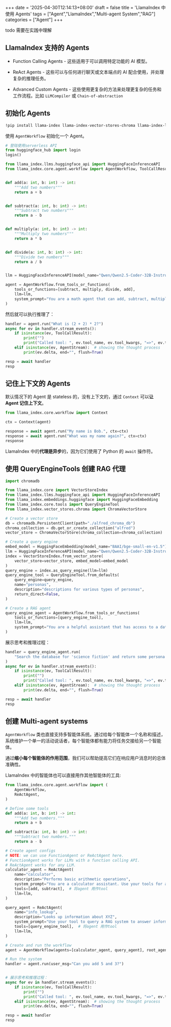 +++
date = '2025-04-30T12:14:13+08:00'
draft = false
title = 'LlamaIndex 中使用 Agents'
tags = ["Agent","LlamaIndex","Multi-agent System","RAG"]
categories = ["Agent"]
+++

todo 需要在实践中理解

## LlamaIndex 支持的 Agents

  - Function Calling Agents - 这些适用于可以调用特定功能的 AI 模型。

  - ReAct Agents - 这些可以与任何进行聊天或文本端点的 AI 配合使用，并处理复杂的推理任务。

  - Advanced Custom Agents - 这些使用更复杂的方法来处理更复杂的任务和工作流程。比如 `LLMCompiler` 或 `Chain-of-abstraction`


## 初始化 Agents

~~~sh
!pip install llama-index llama-index-vector-stores-chroma llama-index-llms-huggingface-api llama-index-embeddings-huggingface -U -q
~~~

使用 `AgentWorkflow` 初始化一个 Agent。

~~~py
# 登陆使用serverless API
from huggingface_hub import login
login()

from llama_index.llms.huggingface_api import HuggingFaceInferenceAPI
from llama_index.core.agent.workflow import AgentWorkflow, ToolCallResult, AgentStream


def add(a: int, b: int) -> int:
    """Add two numbers"""
    return a + b


def subtract(a: int, b: int) -> int:
    """Subtract two numbers"""
    return a - b


def multiply(a: int, b: int) -> int:
    """Multiply two numbers"""
    return a * b


def divide(a: int, b: int) -> int:
    """Divide two numbers"""
    return a / b


llm = HuggingFaceInferenceAPI(model_name="Qwen/Qwen2.5-Coder-32B-Instruct")

agent = AgentWorkflow.from_tools_or_functions(
    tools_or_functions=[subtract, multiply, divide, add],
    llm=llm,
    system_prompt="You are a math agent that can add, subtract, multiply, and divide numbers using provided tools.",
)
~~~

然后就可以执行推理了：

~~~py
handler = agent.run("What is (2 + 2) * 2?")
async for ev in handler.stream_events():
    if isinstance(ev, ToolCallResult):
        print("")
        print("Called tool: ", ev.tool_name, ev.tool_kwargs, "=>", ev.tool_output)
    elif isinstance(ev, AgentStream):  # showing the thought process
        print(ev.delta, end="", flush=True)

resp = await handler
resp
~~~


## 记住上下文的 Agents

默认情况下的 Agent 是 stateless 的，没有上下文的，通过 `Context` 可以**让 Agent 记住上下文**。

~~~py
from llama_index.core.workflow import Context

ctx = Context(agent)

response = await agent.run("My name is Bob.", ctx=ctx)
response = await agent.run("What was my name again?", ctx=ctx)
response
~~~

LlamaIndex 中的**代理是异步**的，因为它们使用了 Python 的 `await` 操作符。


## 使用 QueryEngineTools 创建 RAG 代理

~~~py
import chromadb

from llama_index.core import VectorStoreIndex
from llama_index.llms.huggingface_api import HuggingFaceInferenceAPI
from llama_index.embeddings.huggingface import HuggingFaceEmbedding
from llama_index.core.tools import QueryEngineTool
from llama_index.vector_stores.chroma import ChromaVectorStore

# Create a vector store
db = chromadb.PersistentClient(path="./alfred_chroma_db")
chroma_collection = db.get_or_create_collection("alfred")
vector_store = ChromaVectorStore(chroma_collection=chroma_collection)

# Create a query engine
embed_model = HuggingFaceEmbedding(model_name="BAAI/bge-small-en-v1.5")
llm = HuggingFaceInferenceAPI(model_name="Qwen/Qwen2.5-Coder-32B-Instruct")
index = VectorStoreIndex.from_vector_store(
    vector_store=vector_store, embed_model=embed_model
)
query_engine = index.as_query_engine(llm=llm)
query_engine_tool = QueryEngineTool.from_defaults(
    query_engine=query_engine,
    name="personas",
    description="descriptions for various types of personas",
    return_direct=False,
)

# Create a RAG agent
query_engine_agent = AgentWorkflow.from_tools_or_functions(
    tools_or_functions=[query_engine_tool],
    llm=llm,
    system_prompt="You are a helpful assistant that has access to a database containing persona descriptions. ",
)
~~~

展示思考和推理过程：

~~~py
handler = query_engine_agent.run(
    "Search the database for 'science fiction' and return some persona descriptions."
)
async for ev in handler.stream_events():
    if isinstance(ev, ToolCallResult):
        print("")
        print("Called tool: ", ev.tool_name, ev.tool_kwargs, "=>", ev.tool_output)
    elif isinstance(ev, AgentStream):  # showing the thought process
        print(ev.delta, end="", flush=True)

resp = await handler
resp
~~~


## 创建 Multi-agent systems

`AgentWorkflow` 类也直接支持多智能体系统。通过给每个智能体一个名称和描述，系统维护一个单一的活动说话者，每个智能体都有能力将任务交接给另一个智能体。

通过**缩小每个智能体的作用范围**，我们可以帮助提高它们在响应用户消息时的总体准确性。

LlamaIndex 中的智能体也可以直接用作其他智能体的工具:

~~~py
from llama_index.core.agent.workflow import (
    AgentWorkflow,
    ReActAgent,
)

# Define some tools
def add(a: int, b: int) -> int:
    """Add two numbers."""
    return a + b

def subtract(a: int, b: int) -> int:
    """Subtract two numbers."""
    return a - b

# Create agent configs
# NOTE: we can use FunctionAgent or ReActAgent here.
# FunctionAgent works for LLMs with a function calling API.
# ReActAgent works for any LLM.
calculator_agent = ReActAgent(
    name="calculator",
    description="Performs basic arithmetic operations",
    system_prompt="You are a calculator assistant. Use your tools for any math operation.",
    tools=[add, subtract],  # 将agent 用作tool
    llm=llm,
)

query_agent = ReActAgent(
    name="info_lookup",
    description="Looks up information about XYZ",
    system_prompt="Use your tool to query a RAG system to answer information about XYZ",
    tools=[query_engine_tool],  # 将agent 用作tool
    llm=llm,
)

# Create and run the workflow
agent = AgentWorkflow(agents=[calculator_agent, query_agent], root_agent="calculator")

# Run the system
handler = agent.run(user_msg="Can you add 5 and 3?")


# 展示思考和推理过程：
async for ev in handler.stream_events():
    if isinstance(ev, ToolCallResult):
        print("")
        print("Called tool: ", ev.tool_name, ev.tool_kwargs, "=>", ev.tool_output)
    elif isinstance(ev, AgentStream):  # showing the thought process
        print(ev.delta, end="", flush=True)

resp = await handler
resp

~~~

